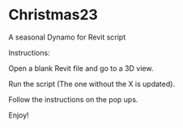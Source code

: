 # Christmas23
A seasonal Dynamo for Revit script

Instructions:

Open a blank Revit file and go to a 3D view.

Run the script (The one without the X is updated).

Follow the instructions on the pop ups.

Enjoy! 
